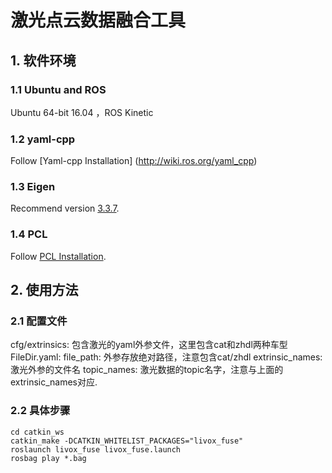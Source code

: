 # 激光点云数据融合工具

## 1. 软件环境 
### 1.1  **Ubuntu** and **ROS**
Ubuntu 64-bit 16.04 ，ROS Kinetic 
### 1.2  **yaml-cpp**
Follow [Yaml-cpp Installation] (http://wiki.ros.org/yaml_cpp)
### 1.3  **Eigen**
Recommend version [3.3.7](http://eigen.tuxfamily.org/index.php?title=Main_Page).  
### 1.4  **PCL**
Follow [PCL Installation](http://www.pointclouds.org/downloads/linux.html).

## 2. 使用方法
### 2.1  **配置文件**
cfg/extrinsics: 包含激光的yaml外参文件，这里包含cat和zhdl两种车型
FileDir.yaml:
    file_path: 外参存放绝对路径，注意包含cat/zhdl
    extrinsic_names: 激光外参的文件名
    topic_names: 激光数据的topic名字，注意与上面的extrinsic_names对应.
### 2.2  **具体步骤**
```
cd catkin_ws
catkin_make -DCATKIN_WHITELIST_PACKAGES="livox_fuse"
roslaunch livox_fuse livox_fuse.launch
rosbag play *.bag
``` 